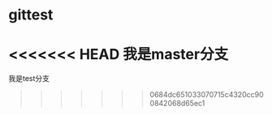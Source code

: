# gittest
<<<<<<< HEAD
我是master分支
=======
我是test分支
>>>>>>> 0684dc651033070715c4320cc900842068d65ec1
